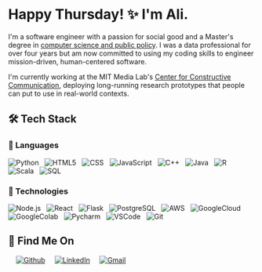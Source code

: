 # Happy Thursday! ✨ I'm Ali.

I'm a software engineer with a passion for social good and a Master's degree in [computer science and public 
policy](https://capp.uchicago.edu/). I was a data professional for over four years but am now committed to 
using my coding skills to engineer mission-driven, human-centered software.

I'm currently working at the MIT Media Lab's [Center for Constructive Communication](http://www.ccc.mit.edu), deploying long-running 
research prototypes that people can put to use in real-world contexts.

## 🛠 Tech Stack

### 💬 Languages

![Python](https://img.shields.io/badge/-Python-000?&logo=Python) &nbsp;
![HTML5](https://img.shields.io/badge/-HTML-000?&logo=HTML5) &nbsp;
![CSS](https://img.shields.io/badge/-CSS-000?&logo=css3&logoColor=2860E5) &nbsp;
![JavaScript](https://img.shields.io/badge/-JavaScript-000?&logo=JavaScript) &nbsp;
![C++](https://img.shields.io/badge/-C++-000?&logo=c%2b%2b&logoColor=6092C7) &nbsp;
![Java](https://img.shields.io/badge/-Java-000?&logo=openjdk&logoColor=DB6900) &nbsp;
![R](https://img.shields.io/badge/-R-000?&logo=r&logoColor=2065B4) &nbsp;
![Scala](https://img.shields.io/badge/-Scala-000?logo=scala&logoColor=D43121) &nbsp;
![SQL](https://img.shields.io/badge/-SQL-000?&logo=MySQL&logoColor=0173CB)

### 🚀 Technologies

![Node.js](https://img.shields.io/badge/-Node.js-000?&logo=node.js) &nbsp;
![React](https://img.shields.io/badge/-React-000?&logo=react) &nbsp;
![Flask](https://img.shields.io/badge/-Flask-000?&logo=flask) &nbsp;
![PostgreSQL](https://img.shields.io/badge/-PostgreSQL-000?&logo=PostgreSQL) &nbsp;
![AWS](https://img.shields.io/badge/-Amazon_AWS-000?&logo=amazonaws&logoColor=F79402) &nbsp;
![GoogleCloud](https://img.shields.io/badge/-Google_Cloud-000?&logo=google-cloud) &nbsp;
![GoogleColab](https://img.shields.io/badge/-Colab-000?&logo=google-colab) &nbsp;
![Pycharm](https://img.shields.io/badge/-PyCharm-000?&logo=pycharm&logoColor=20CC86) &nbsp;
![VSCode](https://img.shields.io/badge/-VSCode-000?&logo=visual%20studio%20code&logoColor=0173C1) &nbsp;
![Git](https://img.shields.io/badge/-GIT-000?&logo=git) &nbsp;


## 🤝 Find Me On

&nbsp;
&nbsp;
<a href="https://github.com/aliklemencic" rel="nofollow"><img alt="Github" src="https://img.shields.io/badge/-GitHub-000?logo=github" style="max-width: 100%;"></a>
&nbsp;
&nbsp;
<a href="https://www.linkedin.com/in/alisonklemencic" rel="nofollow"><img alt="LinkedIn" src="https://img.shields.io/badge/-LinkedIn-000?&logo=linkedin&logoColor=036DAA" style="max-width: 100%;"></a>
&nbsp;
&nbsp;
<a href="mailto:alisonklemencic@gmail.com" rel="nofollow"><img alt="Gmail" src="https://img.shields.io/badge/-Gmail-000?logo=gmail&logoColor=DE4032" style="max-width: 100%;"></a>